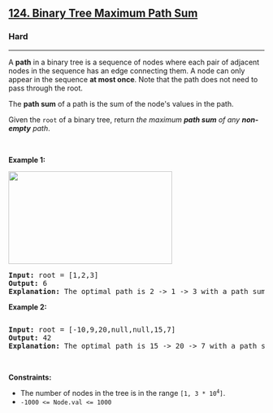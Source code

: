 <h2><a href="https://leetcode.com/problems/binary-tree-maximum-path-sum/">124. Binary Tree Maximum Path Sum</a></h2><h3>Hard</h3><hr><div style="user-select: auto;"><p style="user-select: auto;">A <strong style="user-select: auto;">path</strong> in a binary tree is a sequence of nodes where each pair of adjacent nodes in the sequence has an edge connecting them. A node can only appear in the sequence <strong style="user-select: auto;">at most once</strong>. Note that the path does not need to pass through the root.</p>

<p style="user-select: auto;">The <strong style="user-select: auto;">path sum</strong> of a path is the sum of the node's values in the path.</p>

<p style="user-select: auto;">Given the <code style="user-select: auto;">root</code> of a binary tree, return <em style="user-select: auto;">the maximum <strong style="user-select: auto;">path sum</strong> of any <strong style="user-select: auto;">non-empty</strong> path</em>.</p>

<p style="user-select: auto;">&nbsp;</p>
<p style="user-select: auto;"><strong style="user-select: auto;">Example 1:</strong></p>
<img alt="" src="https://assets.leetcode.com/uploads/2020/10/13/exx1.jpg" style="width: 322px; height: 182px; user-select: auto;">
<pre style="user-select: auto;"><strong style="user-select: auto;">Input:</strong> root = [1,2,3]
<strong style="user-select: auto;">Output:</strong> 6
<strong style="user-select: auto;">Explanation:</strong> The optimal path is 2 -&gt; 1 -&gt; 3 with a path sum of 2 + 1 + 3 = 6.
</pre>

<p style="user-select: auto;"><strong style="user-select: auto;">Example 2:</strong></p>
<img alt="" src="https://assets.leetcode.com/uploads/2020/10/13/exx2.jpg" style="user-select: auto;">
<pre style="user-select: auto;"><strong style="user-select: auto;">Input:</strong> root = [-10,9,20,null,null,15,7]
<strong style="user-select: auto;">Output:</strong> 42
<strong style="user-select: auto;">Explanation:</strong> The optimal path is 15 -&gt; 20 -&gt; 7 with a path sum of 15 + 20 + 7 = 42.
</pre>

<p style="user-select: auto;">&nbsp;</p>
<p style="user-select: auto;"><strong style="user-select: auto;">Constraints:</strong></p>

<ul style="user-select: auto;">
	<li style="user-select: auto;">The number of nodes in the tree is in the range <code style="user-select: auto;">[1, 3 * 10<sup style="user-select: auto;">4</sup>]</code>.</li>
	<li style="user-select: auto;"><code style="user-select: auto;">-1000 &lt;= Node.val &lt;= 1000</code></li>
</ul>
</div>